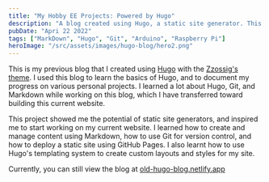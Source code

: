 ```yaml
---
title: "My Hobby EE Projects: Powered by Hugo"
description: "A blog created using Hugo, a static site generator. This blog was used to learn the basics of Hugo, and to document progress for various personal projects."
pubDate: "Apri 22 2022"
tags: ["MarkDown", "Hugo", "Git", "Arduino", "Raspberry Pi"]
heroImage: "/src/assets/images/hugo-blog/hero2.png"
---
```


This is my previous blog that I created using [Hugo](https://gohugo.io/) with the [Zzossig's theme](https://github.com/zzossig/hugo-theme-zzo). I used this blog to learn the basics of Hugo, and to document my progress on various personal projects. I learned a lot about Hugo, Git, and Markdown while working on this blog, which I have transferred toward building this current website.

This project showed me the potential of static site generators, and inspired me to start working on my current website. I learned how to create and manage content using Markdown, how to use Git for version control, and how to deploy a static site using GitHub Pages. I also learnt how to use Hugo's templating system to create custom layouts and styles for my site.

Currently, you can still view the blog at [old-hugo-blog.netlify.app](https://old-hugo-blog.netlify.app/)
